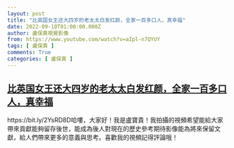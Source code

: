 ```yaml
---
layout: post
title: "比英国女王还大四岁的老太太白发红颜，全家一百多口人，真幸福"
date: 2022-09-10T01:00:00.000Z
author: 盧保貴視覺影像
from: https://www.youtube.com/watch?v=aIpl-n7QYUY
tags: [ 盧保貴 ]
comments: True
categories: [ 盧保貴 ]
---
```

<!--1662771600000-->
[比英国女王还大四岁的老太太白发红颜，全家一百多口人，真幸福](https://www.youtube.com/watch?v=aIpl-n7QYUY)
------

<div>
https://bit.ly/2YsRD8D哈嘍，大家好！我是盧寶貴！我拍攝的視頻希望能給大家帶來貢獻能夠留存後世，能成為後人對現在的歷史參考期待影像能為將來保留文獻，給人們帶來更多的意義與思考。喜歡我的視頻記得評論哦！
</div>
